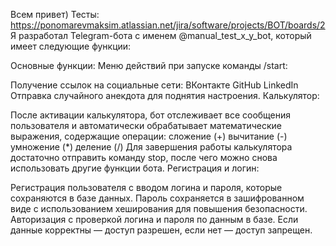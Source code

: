 Всем привет)
Тесты: https://ponomarevmaksim.atlassian.net/jira/software/projects/BOT/boards/2
Я разработал Telegram-бота с именем @manual_test_x_y_bot, который имеет следующие функции:

Основные функции:
Меню действий при запуске команды /start:

Получение ссылок на социальные сети:
ВКонтакте
GitHub
LinkedIn
Отправка случайного анекдота для поднятия настроения.
Калькулятор:

После активации калькулятора, бот отслеживает все сообщения пользователя и автоматически обрабатывает математические выражения, содержащие операции:
сложение (+)
вычитание (-)
умножение (*)
деление (/)
Для завершения работы калькулятора достаточно отправить команду stop, после чего можно снова использовать другие функции бота.
Регистрация и логин:

Регистрация пользователя с вводом логина и пароля, которые сохраняются в базе данных. Пароль сохраняется в зашифрованном виде с использованием хеширования для повышения безопасности.
Авторизация с проверкой логина и пароля по данным в базе. Если данные корректны — доступ разрешен, если нет — доступ запрещен.
